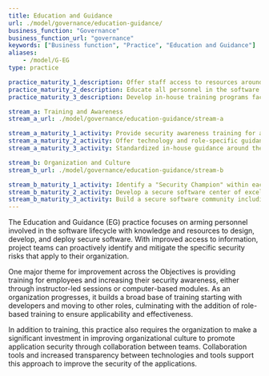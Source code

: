 ```yaml
---
title: Education and Guidance
url: ./model/governance/education-guidance/
business_function: "Governance"
business_function_url: "governance"
keywords: ["Business function", "Practice", "Education and Guidance"]
aliases:
    - /model/G-EG
type: practice

practice_maturity_1_description: Offer staff access to resources around the topics of secure development and deployment.
practice_maturity_2_description: Educate all personnel in the software lifecycle with technology and role-specific guidance on secure development.
practice_maturity_3_description: Develop in-house training programs facilitated by developers across different teams.

stream_a: Training and Awareness
stream_a_url: ./model/governance/education-guidance/stream-a

stream_a_maturity_1_activity: Provide security awareness training for all personnel involved in software development.
stream_a_maturity_2_activity: Offer technology and role-specific guidance, including security nuances of each language and platform.
stream_a_maturity_3_activity: Standardized in-house guidance around the organization's secure software development standards.

stream_b: Organization and Culture
stream_b_url: ./model/governance/education-guidance/stream-b

stream_b_maturity_1_activity: Identify a "Security Champion" within each development team.
stream_b_maturity_2_activity: Develop a secure software center of excellence promoting thought leadership among developers and architects.
stream_b_maturity_3_activity: Build a secure software community including all organization people involved in software security.
---
```


The Education and Guidance (EG) practice focuses on arming personnel involved in the software lifecycle with knowledge and resources to design, develop, and deploy secure software. With improved access to information, project teams can proactively identify and mitigate the specific security risks that apply to their organization.

One major theme for improvement across the Objectives is providing training for employees and increasing their security awareness, either through instructor-led sessions or computer-based modules. As an organization progresses, it builds a broad base of training starting with developers and moving to other roles, culminating with the addition of role-based training to ensure applicability and effectiveness.

In addition to training, this practice also requires the organization to make a significant investment in improving organizational culture to promote application security through collaboration between teams. Collaboration tools and increased transparency between technologies and tools support this approach to improve the security of the applications.

